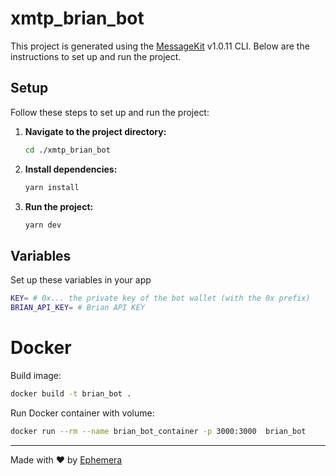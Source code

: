 # xmtp_brian_bot

This project is generated using the [MessageKit](https://message-kit.vercel.app) v1.0.11 CLI. Below are the instructions to set up and run the project.

## Setup

Follow these steps to set up and run the project:

1. **Navigate to the project directory:**
    ```sh
    cd ./xmtp_brian_bot
    ```

2. **Install dependencies:**
    ```sh
    yarn install
    ```

3. **Run the project:**
    ```sh
    yarn dev
    ```

## Variables

Set up these variables in your app

```sh
KEY= # 0x... the private key of the bot wallet (with the 0x prefix)
BRIAN_API_KEY= # Brian API KEY
```

# Docker
Build image:
```sh
docker build -t brian_bot . 
```

Run Docker container with volume:
```sh
docker run --rm --name brian_bot_container -p 3000:3000  brian_bot
```


---
Made with ❤️ by [Ephemera](https://ephemerahq.com)